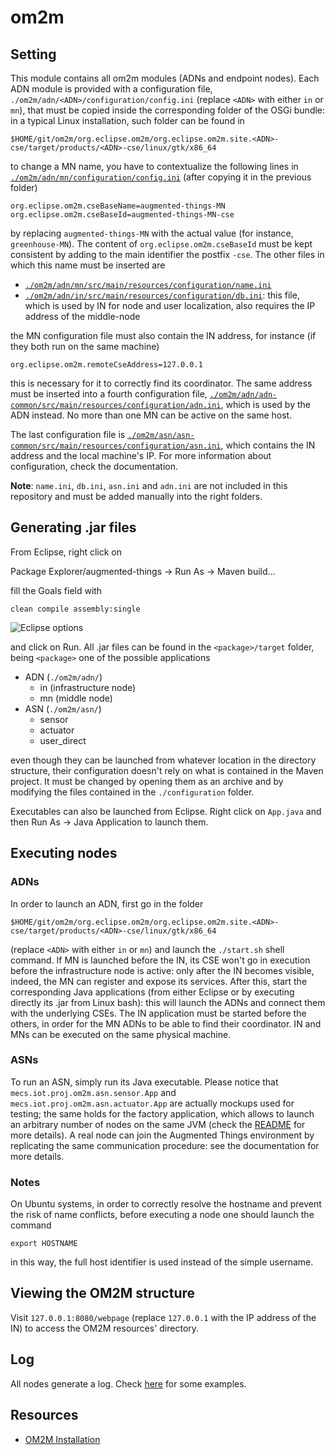 # om2m

## Setting
This module contains all om2m modules (ADNs and endpoint nodes). Each ADN module is provided with a configuration file, ```./om2m/adn/<ADN>/configuration/config.ini``` (replace ```<ADN>``` with either ```in``` or ```mn```), that must be copied inside the corresponding folder of the OSGi bundle: in a typical Linux installation, such folder can be found in
```
$HOME/git/om2m/org.eclipse.om2m/org.eclipse.om2m.site.<ADN>-cse/target/products/<ADN>-cse/linux/gtk/x86_64
```
to change a MN name, you have to contextualize the following lines in [```./om2m/adn/mn/configuration/config.ini```](https://github.com/openformatproj/augmented-things/blob/master/augmented-things/om2m/adn/mn/configuration/config.ini) (after copying it in the previous folder)
```
org.eclipse.om2m.cseBaseName=augmented-things-MN
org.eclipse.om2m.cseBaseId=augmented-things-MN-cse
```
by replacing ```augmented-things-MN``` with the actual value (for instance, ```greenhouse-MN```). The content of ```org.eclipse.om2m.cseBaseId``` must be kept consistent by adding to the main identifier the postfix ```-cse```. The other files in which this name must be inserted are

* [```./om2m/adn/mn/src/main/resources/configuration/name.ini```](http://thingstalk.altervista.org/augmented-things/configuration/name.ini)
* [```./om2m/adn/in/src/main/resources/configuration/db.ini```](http://thingstalk.altervista.org/augmented-things/configuration/db.ini): this file, which is used by IN for node and user localization, also requires the IP address of the middle-node

the MN configuration file must also contain the IN address, for instance (if they both run on the same machine)
```
org.eclipse.om2m.remoteCseAddress=127.0.0.1
```
this is necessary for it to correctly find its coordinator. The same address must be inserted into a fourth configuration file, [```./om2m/adn/adn-common/src/main/resources/configuration/adn.ini```](http://thingstalk.altervista.org/augmented-things/configuration/adn.ini), which is used by the ADN instead. No more than one MN can be active on the same host.

The last configuration file is [```./om2m/asn/asn-common/src/main/resources/configuration/asn.ini```](http://thingstalk.altervista.org/augmented-things/configuration/asn.ini), which contains the IN address and the local machine's IP. For more information about configuration, check the documentation.

**Note**: ```name.ini```, ```db.ini```, ```asn.ini``` and ```adn.ini``` are not included in this repository and must be added manually into the right folders.

## Generating .jar files
From Eclipse, right click on

Package Explorer/augmented-things -> Run As -> Maven build...

fill the Goals field with
```
clean compile assembly:single
```

![Eclipse options](https://github.com/openformatproj/augmented-things/blob/master/images/Run.PNG "Eclipse options")

and click on Run. All .jar files can be found in the ```<package>/target``` folder, being ```<package>``` one of the possible applications

* ADN (```./om2m/adn/```)
   * in (infrastructure node)
   * mn (middle node)
* ASN (```./om2m/asn/```)
   * sensor
   * actuator
   * user_direct

even though they can be launched from whatever location in the directory structure, their configuration doesn't rely on what is contained in the Maven project. It must be changed by opening them as an archive and by modifying the files contained in the ```./configuration``` folder.

Executables can also be launched from Eclipse. Right click on ```App.java``` and then Run As -> Java Application to launch them.

## Executing nodes

### ADNs
In order to launch an ADN, first go in the folder
```
$HOME/git/om2m/org.eclipse.om2m/org.eclipse.om2m.site.<ADN>-cse/target/products/<ADN>-cse/linux/gtk/x86_64
```
(replace ```<ADN>``` with either ```in``` or ```mn```) and launch the ```./start.sh``` shell command. If MN is launched before the IN, its CSE won't go in execution before the infrastructure node is active: only after the IN becomes visible, indeed, the MN can register and expose its services. After this, start the corresponding Java applications (from either Eclipse or by executing directly its .jar from Linux bash): this will launch the ADNs and connect them with the underlying CSEs. The IN application must be started before the others, in order for the MN ADNs to be able to find their coordinator. IN and MNs can be executed on the same physical machine.

### ASNs
To run an ASN, simply run its Java executable. Please notice that ```mecs.iot.proj.om2m.asn.sensor.App``` and ```mecs.iot.proj.om2m.asn.actuator.App``` are actually mockups used for testing; the same holds for the factory application, which allows to launch an arbitrary number of nodes on the same JVM (check the [README](https://github.com/openformatproj/augmented-things/blob/master/augmented-things/om2m/asn/factory/README.md) for more details). A real node can join the Augmented Things environment by replicating the same communication procedure: see the documentation for more details.

### Notes
On Ubuntu systems, in order to correctly resolve the hostname and prevent the risk of name conflicts, before executing a node one should launch the command
```
export HOSTNAME
```
in this way, the full host identifier is used instead of the simple username.

## Viewing the OM2M structure
Visit ```127.0.0.1:8080/webpage``` (replace ```127.0.0.1``` with the IP address of the IN) to access the OM2M resources' directory.

## Log
All nodes generate a log. Check [here](https://github.com/openformatproj/augmented-things/tree/master/log) for some examples.

## Resources
* [OM2M Installation](https://people.unipi.it/giacomo_tanganelli/teaching/om2m/om2m-installation/)
